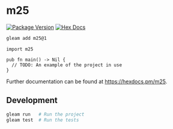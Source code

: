 # m25

[![Package Version](https://img.shields.io/hexpm/v/m25)](https://hex.pm/packages/m25)
[![Hex Docs](https://img.shields.io/badge/hex-docs-ffaff3)](https://hexdocs.pm/m25/)

```sh
gleam add m25@1
```
```gleam
import m25

pub fn main() -> Nil {
  // TODO: An example of the project in use
}
```

Further documentation can be found at <https://hexdocs.pm/m25>.

## Development

```sh
gleam run   # Run the project
gleam test  # Run the tests
```
